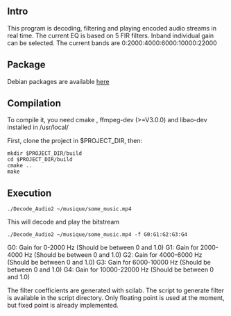 Intro
-------------------

This program is decoding, filtering and playing encoded audio streams in real time.
The current EQ is based on 5 FIR filters. Inband individual gain can be selected.
The current bands are 0:2000:4000:6000:10000:22000

Package
-------------------
Debian packages are available [here](http://the.ndero.ovh/build/Hellqualizer/)


Compilation
-------------------

To compile it, you need cmake , ffmpeg-dev (>=V3.0.0) and libao-dev installed in /usr/local/

First, clone the project in $PROJECT_DIR, then:

 	mkdir $PROJECT_DIR/build
	cd $PROJECT_DIR/build
	cmake ..
	make

Execution
-------------------
 
	./Decode_Audio2 ~/musique/some_music.mp4
This will decode and play the bitstream

	./Decode_Audio2 ~/musique/some_music.mp4 -f G0:G1:G2:G3:G4

G0: Gain for 0-2000 Hz (Should be between 0 and 1.0)
G1: Gain for 2000-4000 Hz (Should be between 0 and 1.0)
G2: Gain for 4000-6000 Hz (Should be between 0 and 1.0)
G3: Gain for 6000-10000 Hz (Should be between 0 and 1.0)
G4: Gain for 10000-22000 Hz (Should be between 0 and 1.0)


The filter coefficients are generated with scilab. The script to generate filter is available in the
script directory. Only floating point is used at the moment, but fixed point is already implemented.

